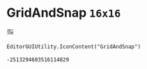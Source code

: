# GridAndSnap `16x16`
<img src="/img/GridAndSnap.png" width=16 height=16>

``` CSharp
EditorGUIUtility.IconContent("GridAndSnap")
```
```
-2513294603516114829
```

